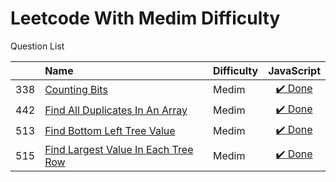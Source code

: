 # Leetcode With Medim Difficulty
Question List

| |Name|Difficulty| JavaScript |
|---|:----|:----|:---:
338|[Counting Bits](https://leetcode.com/problems/counting-bits/#/description)|Medim|[:heavy_check_mark: Done](https://github.com/lon-yang/leetcode/blob/master/Medim/338_CountingBits.js)
442|[Find All Duplicates In An Array](https://leetcode.com/problems/find-all-duplicates-in-an-array/#/description)|Medim|[:heavy_check_mark: Done](https://github.com/lon-yang/leetcode/blob/master/Medim/442_FindAllDuplicatesInAnArray.js)
513|[Find Bottom Left Tree Value](https://leetcode.com/problems/find-bottom-left-tree-value/#/description)|Medim|[:heavy_check_mark: Done](https://github.com/lon-yang/leetcode/blob/master/Medim/513_FindBottomLeftTreeValue.js)
515|[Find Largest Value In Each Tree Row](https://leetcode.com/problems/find-largest-value-in-each-tree-row/#/description)|Medim|[:heavy_check_mark: Done](https://github.com/lon-yang/leetcode/blob/master/Medim/515_FindLargestValueInEachTreeRow.js)